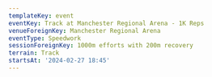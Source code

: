 ```yaml
---
templateKey: event
eventKey: Track at Manchester Regional Arena - 1K Reps
venueForeignKey: Manchester Regional Arena
eventType: Speedwork
sessionForeignKey: 1000m efforts with 200m recovery
terrain: Track
startsAt: '2024-02-27 18:45'
---
```

